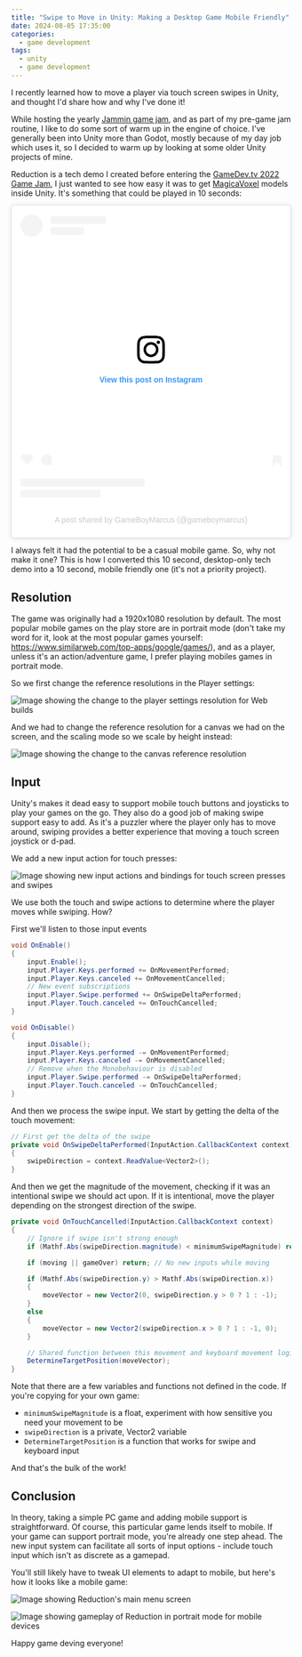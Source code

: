 ```yaml
---
title: "Swipe to Move in Unity: Making a Desktop Game Mobile Friendly"
date: 2024-08-05 17:35:00
categories:
  - game development
tags:
  - unity
  - game development
---
```


I recently learned how to move a player via touch screen swipes in Unity, and thought I'd share how and why I've done it!

While hosting the yearly [Jammin game jam](https://itch.io/jam/jammin-2024), and as part of my pre-game jam routine, I like to do some sort of warm up in the engine of choice. I've generally been into Unity more than Godot, mostly because of my day job which uses it, so I decided to warm up by looking at some older Unity projects of mine.

Reduction is a tech demo I created before entering the [GameDev.tv 2022 Game Jam](https://itch.io/jam/gamedevtv-jam-2022), I just wanted to see how easy it was to get [MagicaVoxel](https://ephtracy.github.io/) models inside Unity. It's something that could be played in 10 seconds:

<blockquote class="instagram-media" data-instgrm-captioned data-instgrm-permalink="https://www.instagram.com/reel/CiZ0aKUtenA/?utm_source=ig_embed&amp;utm_campaign=loading" data-instgrm-version="14" style=" background:#FFF; border:0; border-radius:3px; box-shadow:0 0 1px 0 rgba(0,0,0,0.5),0 1px 10px 0 rgba(0,0,0,0.15); margin: 1px; max-width:540px; min-width:326px; padding:0; width:99.375%; width:-webkit-calc(100% - 2px); width:calc(100% - 2px);"><div style="padding:16px;"> <a href="https://www.instagram.com/reel/CiZ0aKUtenA/?utm_source=ig_embed&amp;utm_campaign=loading" style=" background:#FFFFFF; line-height:0; padding:0 0; text-align:center; text-decoration:none; width:100%;" target="_blank"> <div style=" display: flex; flex-direction: row; align-items: center;"> <div style="background-color: #F4F4F4; border-radius: 50%; flex-grow: 0; height: 40px; margin-right: 14px; width: 40px;"></div> <div style="display: flex; flex-direction: column; flex-grow: 1; justify-content: center;"> <div style=" background-color: #F4F4F4; border-radius: 4px; flex-grow: 0; height: 14px; margin-bottom: 6px; width: 100px;"></div> <div style=" background-color: #F4F4F4; border-radius: 4px; flex-grow: 0; height: 14px; width: 60px;"></div></div></div><div style="padding: 19% 0;"></div> <div style="display:block; height:50px; margin:0 auto 12px; width:50px;"><svg width="50px" height="50px" viewBox="0 0 60 60" version="1.1" xmlns="https://www.w3.org/2000/svg" xmlns:xlink="https://www.w3.org/1999/xlink"><g stroke="none" stroke-width="1" fill="none" fill-rule="evenodd"><g transform="translate(-511.000000, -20.000000)" fill="#000000"><g><path d="M556.869,30.41 C554.814,30.41 553.148,32.076 553.148,34.131 C553.148,36.186 554.814,37.852 556.869,37.852 C558.924,37.852 560.59,36.186 560.59,34.131 C560.59,32.076 558.924,30.41 556.869,30.41 M541,60.657 C535.114,60.657 530.342,55.887 530.342,50 C530.342,44.114 535.114,39.342 541,39.342 C546.887,39.342 551.658,44.114 551.658,50 C551.658,55.887 546.887,60.657 541,60.657 M541,33.886 C532.1,33.886 524.886,41.1 524.886,50 C524.886,58.899 532.1,66.113 541,66.113 C549.9,66.113 557.115,58.899 557.115,50 C557.115,41.1 549.9,33.886 541,33.886 M565.378,62.101 C565.244,65.022 564.756,66.606 564.346,67.663 C563.803,69.06 563.154,70.057 562.106,71.106 C561.058,72.155 560.06,72.803 558.662,73.347 C557.607,73.757 556.021,74.244 553.102,74.378 C549.944,74.521 548.997,74.552 541,74.552 C533.003,74.552 532.056,74.521 528.898,74.378 C525.979,74.244 524.393,73.757 523.338,73.347 C521.94,72.803 520.942,72.155 519.894,71.106 C518.846,70.057 518.197,69.06 517.654,67.663 C517.244,66.606 516.755,65.022 516.623,62.101 C516.479,58.943 516.448,57.996 516.448,50 C516.448,42.003 516.479,41.056 516.623,37.899 C516.755,34.978 517.244,33.391 517.654,32.338 C518.197,30.938 518.846,29.942 519.894,28.894 C520.942,27.846 521.94,27.196 523.338,26.654 C524.393,26.244 525.979,25.756 528.898,25.623 C532.057,25.479 533.004,25.448 541,25.448 C548.997,25.448 549.943,25.479 553.102,25.623 C556.021,25.756 557.607,26.244 558.662,26.654 C560.06,27.196 561.058,27.846 562.106,28.894 C563.154,29.942 563.803,30.938 564.346,32.338 C564.756,33.391 565.244,34.978 565.378,37.899 C565.522,41.056 565.552,42.003 565.552,50 C565.552,57.996 565.522,58.943 565.378,62.101 M570.82,37.631 C570.674,34.438 570.167,32.258 569.425,30.349 C568.659,28.377 567.633,26.702 565.965,25.035 C564.297,23.368 562.623,22.342 560.652,21.575 C558.743,20.834 556.562,20.326 553.369,20.18 C550.169,20.033 549.148,20 541,20 C532.853,20 531.831,20.033 528.631,20.18 C525.438,20.326 523.257,20.834 521.349,21.575 C519.376,22.342 517.703,23.368 516.035,25.035 C514.368,26.702 513.342,28.377 512.574,30.349 C511.834,32.258 511.326,34.438 511.181,37.631 C511.035,40.831 511,41.851 511,50 C511,58.147 511.035,59.17 511.181,62.369 C511.326,65.562 511.834,67.743 512.574,69.651 C513.342,71.625 514.368,73.296 516.035,74.965 C517.703,76.634 519.376,77.658 521.349,78.425 C523.257,79.167 525.438,79.673 528.631,79.82 C531.831,79.965 532.853,80.001 541,80.001 C549.148,80.001 550.169,79.965 553.369,79.82 C556.562,79.673 558.743,79.167 560.652,78.425 C562.623,77.658 564.297,76.634 565.965,74.965 C567.633,73.296 568.659,71.625 569.425,69.651 C570.167,67.743 570.674,65.562 570.82,62.369 C570.966,59.17 571,58.147 571,50 C571,41.851 570.966,40.831 570.82,37.631"></path></g></g></g></svg></div><div style="padding-top: 8px;"> <div style=" color:#3897f0; font-family:Arial,sans-serif; font-size:14px; font-style:normal; font-weight:550; line-height:18px;">View this post on Instagram</div></div><div style="padding: 12.5% 0;"></div> <div style="display: flex; flex-direction: row; margin-bottom: 14px; align-items: center;"><div> <div style="background-color: #F4F4F4; border-radius: 50%; height: 12.5px; width: 12.5px; transform: translateX(0px) translateY(7px);"></div> <div style="background-color: #F4F4F4; height: 12.5px; transform: rotate(-45deg) translateX(3px) translateY(1px); width: 12.5px; flex-grow: 0; margin-right: 14px; margin-left: 2px;"></div> <div style="background-color: #F4F4F4; border-radius: 50%; height: 12.5px; width: 12.5px; transform: translateX(9px) translateY(-18px);"></div></div><div style="margin-left: 8px;"> <div style=" background-color: #F4F4F4; border-radius: 50%; flex-grow: 0; height: 20px; width: 20px;"></div> <div style=" width: 0; height: 0; border-top: 2px solid transparent; border-left: 6px solid #f4f4f4; border-bottom: 2px solid transparent; transform: translateX(16px) translateY(-4px) rotate(30deg)"></div></div><div style="margin-left: auto;"> <div style=" width: 0px; border-top: 8px solid #F4F4F4; border-right: 8px solid transparent; transform: translateY(16px);"></div> <div style=" background-color: #F4F4F4; flex-grow: 0; height: 12px; width: 16px; transform: translateY(-4px);"></div> <div style=" width: 0; height: 0; border-top: 8px solid #F4F4F4; border-left: 8px solid transparent; transform: translateY(-4px) translateX(8px);"></div></div></div> <div style="display: flex; flex-direction: column; flex-grow: 1; justify-content: center; margin-bottom: 24px;"> <div style=" background-color: #F4F4F4; border-radius: 4px; flex-grow: 0; height: 14px; margin-bottom: 6px; width: 224px;"></div> <div style=" background-color: #F4F4F4; border-radius: 4px; flex-grow: 0; height: 14px; width: 144px;"></div></div></a><p style=" color:#c9c8cd; font-family:Arial,sans-serif; font-size:14px; line-height:17px; margin-bottom:0; margin-top:8px; overflow:hidden; padding:8px 0 7px; text-align:center; text-overflow:ellipsis; white-space:nowrap;"><a href="https://www.instagram.com/reel/CiZ0aKUtenA/?utm_source=ig_embed&amp;utm_campaign=loading" style=" color:#c9c8cd; font-family:Arial,sans-serif; font-size:14px; font-style:normal; font-weight:normal; line-height:17px; text-decoration:none;" target="_blank">A post shared by GameBoyMarcus (@gameboymarcus)</a></p></div></blockquote> <script async src="https://www.instagram.com/embed.js"></script>

I always felt it had the potential to be a casual mobile game. So, why not make it one? This is how I converted this 10 second, desktop-only tech demo into a 10 second, mobile friendly one (it's not a priority project).

## Resolution

The game was originally had a 1920x1080 resolution by default. The most popular mobile games on the play store are in portrait mode (don't take my word for it, look at the most popular games yourself: <https://www.similarweb.com/top-apps/google/games/>), and as a player, unless it's an action/adventure game, I prefer playing mobiles games in portrait mode.

So we first change the reference resolutions in the Player settings:

![Image showing the change to the player settings resolution for Web builds](./reduction-player-settings.jpeg)

And we had to change the reference resolution for a canvas we had on the screen, and the scaling mode so we scale by height instead:

![Image showing the change to the canvas reference resolution](./reduction-canvas-properties.jpg)

## Input

Unity's makes it dead easy to support mobile touch buttons and joysticks to play your games on the go. They also do a good job of making swipe support easy to add. As it's a puzzler where the player only has to move around, swiping provides a better experience that moving a touch screen joystick or d-pad.

We add a new input action for touch presses:

![Image showing new input actions and bindings for touch screen presses and swipes](./new-input-actions-for-swipe.gif)

We use both the touch and swipe actions to determine where the player moves while swiping. How?

First we'll listen to those input events

```csharp
void OnEnable()
{
    input.Enable();
    input.Player.Keys.performed += OnMovementPerformed;
    input.Player.Keys.canceled += OnMovementCancelled;
    // New event subscriptions
    input.Player.Swipe.performed += OnSwipeDeltaPerformed;
    input.Player.Touch.canceled += OnTouchCancelled;
}

void OnDisable()
{
    input.Disable();
    input.Player.Keys.performed -= OnMovementPerformed;
    input.Player.Keys.canceled -= OnMovementCancelled;
    // Remove when the Monobehaviour is disabled
    input.Player.Swipe.performed -= OnSwipeDeltaPerformed;
    input.Player.Touch.canceled -= OnTouchCancelled;
}
```

And then we process the swipe input. We start by getting the delta of the touch movement:

```csharp
// First get the delta of the swipe
private void OnSwipeDeltaPerformed(InputAction.CallbackContext context)
{
    swipeDirection = context.ReadValue<Vector2>();
}
```

And then we get the magnitude of the movement, checking if it was an intentional swipe we should act upon. If it is intentional, move the player depending on the strongest direction of the swipe.

```csharp
private void OnTouchCancelled(InputAction.CallbackContext context)
{
    // Ignore if swipe isn't strong enough
    if (Mathf.Abs(swipeDirection.magnitude) < minimumSwipeMagnitude) return;

    if (moving || gameOver) return; // No new inputs while moving

    if (Mathf.Abs(swipeDirection.y) > Mathf.Abs(swipeDirection.x))
    {
        moveVector = new Vector2(0, swipeDirection.y > 0 ? 1 : -1);
    }
    else
    {
        moveVector = new Vector2(swipeDirection.x > 0 ? 1 : -1, 0);
    }

    // Shared function between this movement and keyboard movement logic
    DetermineTargetPosition(moveVector);
}
```

Note that there are a few variables and functions not defined in the code. If you're copying for your own game:

- `minimumSwipeMagnitude` is a float, experiment with how sensitive you need your movement to be
- `swipeDirection` is a private, Vector2 variable
- `DetermineTargetPosition` is a function that works for swipe and keyboard input

And that's the bulk of the work!

## Conclusion

In theory, taking a simple PC game and adding mobile support is straightforward. Of course, this particular game lends itself to mobile. If your game can support portrait mode, you're already one step ahead. The new input system can facilitate all sorts of input options - include touch input which isn't as discrete as a gamepad.

You'll still likely have to tweak UI elements to adapt to mobile, but here's how it looks like a mobile game:

![Image showing Reduction's main menu screen](./reduction-mobile-title.jpg)

![Image showing gameplay of Reduction in portrait mode for mobile devices](./reduction-mobile-game.jpg)

Happy game deving everyone!
